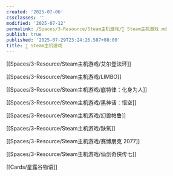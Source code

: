 ```yaml
---
created: '2025-07-06'
cssclasses: ''
modified: '2025-07-12'
permalink: /Spaces/3-Resource/Steam主机游戏/∑ Steam主机游戏.md
publish: true
published: '2025-07-29T23:24:26.587+08:00'
title: ∑ Steam主机游戏
---
```

[[Spaces/3-Resource/Steam主机游戏/艾尔登法环]]

[[Spaces/3-Resource/Steam主机游戏/LIMBO]]

[[Spaces/3-Resource/Steam主机游戏/底特律：化身为人]]

[[Spaces/3-Resource/Steam主机游戏/黑神话：悟空]]

[[Spaces/3-Resource/Steam主机游戏/幻兽帕鲁]]

[[Spaces/3-Resource/Steam主机游戏/缺氧]]

[[Spaces/3-Resource/Steam主机游戏/赛博朋克 2077]]

[[Spaces/3-Resource/Steam主机游戏/仙剑奇侠传七]]

[[Cards/星露谷物语]]
